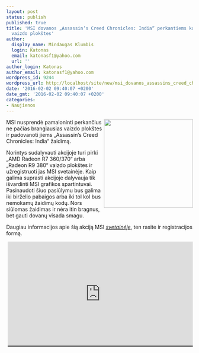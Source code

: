 ```yaml
---
layout: post
status: publish
published: true
title: 'MSI dovanos „Assassin‘s Creed Chronicles: India“ perkantiems kai kurias jų
  vaizdo plokštes'
author:
  display_name: Mindaugas Klumbis
  login: Katonas
  email: katonasf1@yahoo.com
  url: ''
author_login: Katonas
author_email: katonasf1@yahoo.com
wordpress_id: 9244
wordpress_url: http://localhost/site/new/msi_dovanos_assassins_creed_chronicles_india_perkantiems_kai_kurias_ju_vaizdo_plokstes/
date: '2016-02-02 09:40:07 +0200'
date_gmt: '2016-02-02 09:40:07 +0200'
categories:
- Naujienos
---
```

<p>
	<a href="http://technews.lt/userfiles/5a(1).jpg"><img alt="" src="http://technews.lt/userfiles/5a(1).jpg" style="width: 240px; height: 240px; float: right;" /></a>MSI nusprendė pamaloninti perkančius ne pačias brangiausias vaizdo plok&scaron;tes ir padovanoti jiems &bdquo;Assassin&lsquo;s Creed Chronicles: India&ldquo; žaidimą.</p>
<p>
	Norintys sudalyvauti akcijoje turi pirki &bdquo;AMD Radeon R7 360/370&ldquo; arba &bdquo;Radeon R9 380&ldquo; vaizdo plok&scaron;tes ir užregistruoti jas MSI svetainėje. Kaip galima suprasti akcijoje dalyvauja tik i&scaron;vardinti MSI grafikos spartintuvai. Pasinaudoti &scaron;iuo pasiūlymu bus galima iki birželio pabaigos arba iki tol kol bus nemokamų žaidimų kodų. Nors siūlomas žaidimas ir nėra itin bragnus, bet gauti dovanų visada smagu.</p>
<p>
	Daugiau informacijos apie &scaron;ią akciją MSI <em><a href="https://gaming.msi.com/promotion/amd_acc">svetainėje</a></em>, ten rasite ir registracijos formą.&nbsp;</p>
<p style="text-align: center;">
	&nbsp;<span style="color: rgb(187, 187, 187); font-family: Roboto, Arial, Helvetica, sans-serif; font-size: 11px; line-height: 25px; white-space: nowrap; background-color: rgba(28, 28, 28, 0.8);"><iframe allowfullscreen="" frameborder="0" height="281" src="https://www.youtube.com/embed/upI8d28PpaU" width="500"></iframe></span></p>
